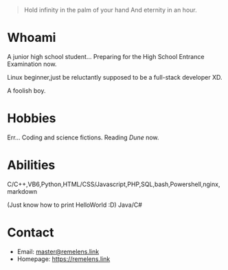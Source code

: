> Hold infinity in the palm of your hand
> And eternity in an hour.

# Whoami
A junior high school student... Preparing for the High School Entrance Examination now.

Linux beginner,just be reluctantly supposed to be a full-stack developer XD. 

A foolish boy.

# Hobbies
Err... Coding and science fictions. Reading _Dune_ now.

# Abilities
C/C++,VB6,Python,HTML/CSS/Javascript,PHP,SQL,bash,Powershell,nginx,markdown

(Just know how to print HelloWorld :D) Java/C#

# Contact
* Email: <master@remelens.link>
* Homepage: <https://remelens.link>
